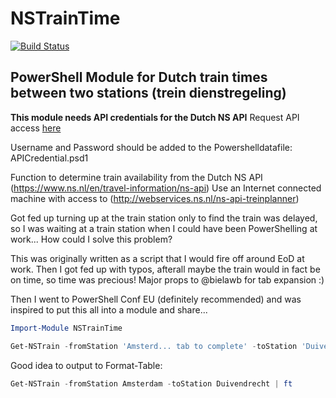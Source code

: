 # NSTrainTime 
[![Build Status](https://darkcrystal.visualstudio.com/_apis/public/build/definitions/3bfcd214-d277-4749-9b97-707e7a61b114/1/badge)](https://darkcrystal.visualstudio.com/NSTrainTime/_build/index?definitionId=1)

## PowerShell Module for Dutch train times between two stations (trein dienstregeling)



**This module needs API credentials for the Dutch NS API**
Request API access [here](https://www.ns.nl/ews-aanvraagformulier/?0)

Username and Password should be added to the Powershelldatafile: APICredential.psd1

Function to determine train availability from the Dutch NS API (https://www.ns.nl/en/travel-information/ns-api)
Use an Internet connected machine with access to (http://webservices.ns.nl/ns-api-treinplanner)



Got fed up turning up at the train station only to find the train was delayed, so I was waiting at a train station when I could have been PowerShelling at work...  How could I solve this problem?

This was originally written as a script that I would fire off around EoD at work.
Then I got fed up with typos, afterall maybe the train would in fact be on time, so time was precious! Major props to @bielawb for tab expansion :)

Then I went to PowerShell Conf EU (definitely recommended) and was inspired to put this all into a module and share...

```powershell
Import-Module NSTrainTime

Get-NSTrain -fromStation 'Amsterd... tab to complete' -toStation 'Duiven... tab to complete'
```

Good idea to output to Format-Table:

```powershell
Get-NSTrain -fromStation Amsterdam -toStation Duivendrecht | ft
```





